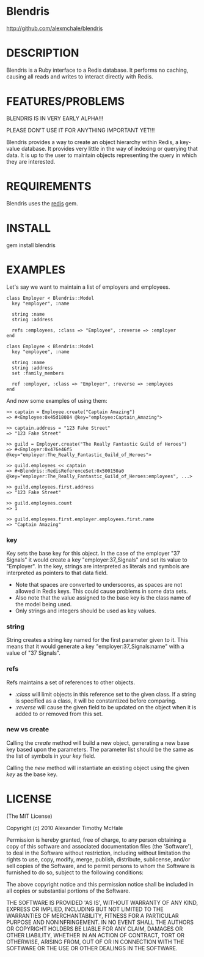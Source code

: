 # Blendris #

http://github.com/alexmchale/blendris



# DESCRIPTION #

Blendris is a Ruby interface to a Redis database.  It performs no caching,
causing all reads and writes to interact directly with Redis.



# FEATURES/PROBLEMS #

BLENDRIS IS IN VERY EARLY ALPHA!!!

PLEASE DON'T USE IT FOR ANYTHING IMPORTANT YET!!!

Blendris provides a way to create an object hierarchy within Redis,
a key-value database.  It provides very little in the way of indexing
or querying that data.  It is up to the user to maintain objects
representing the query in which they are interested.



# REQUIREMENTS #

Blendris uses the [redis](http://gemcutter.org/gems/redis) gem.



# INSTALL #

gem install blendris



# EXAMPLES #

Let's say we want to maintain a list of employers and employees.

    class Employer < Blendris::Model
      key "employer", :name

      string :name
      string :address

      refs :employees, :class => "Employee", :reverse => :employer
    end

    class Employee < Blendris::Model
      key "employee", :name

      string :name
      string :address
      set :family_members

      ref :employer, :class => "Employer", :reverse => :employees
    end

And now some examples of using them:

    >> captain = Employee.create("Captain Amazing")
    => #<Employee:0x45d18084 @key="employee:Captain_Amazing">

    >> captain.address = "123 Fake Street"
    => "123 Fake Street"

    >> guild = Employer.create("The Really Fantastic Guild of Heroes")
    => #<Employer:0x476e46f5 @key="employer:The_Really_Fantastic_Guild_of_Heroes">

    >> guild.employees << captain
    => #<Blendris::RedisReferenceSet:0x500150a0 @key="employer:The_Really_Fantastic_Guild_of_Heroes:employees", ...>

    >> guild.employees.first.address
    => "123 Fake Street"

    >> guild.employees.count
    => 1

    >> guild.employees.first.employer.employees.first.name
    => "Captain Amazing"

### key ###

Key sets the base key for this object.  In the case of the employer
"37 Signals" it would create a key "employer:37_Signals" and set its value
to "Employer".  In the key, strings are interpreted as literals and
symbols are interpreted as pointers to that data field.

* Note that spaces are converted to underscores, as spaces are not
  allowed in Redis keys.  This could cause problems in some data sets.
* Also note that the value assigned to the base key is the class name of
  the model being used.
* Only strings and integers should be used as key values.

### string ###

String creates a string key named for the first parameter given to it.
This means that it would generate a key "employer:37_Signals:name" with
a value of "37 Signals".

### refs ###

Refs maintains a set of references to other objects.

* *:class* will limit objects in this reference set to the given class.
  If a string is specified as a class, it will be constantized before
  comparing.
* *:reverse* will cause the given field to be updated on the object when
  it is added to or removed from this set.

### new vs create ###

Calling the *create* method will build a new object, generating a new base
key based upon the parameters.  The parameter list should be the same as
the list of symbols in your *key* field.

Calling the *new* method will instantiate an existing object using the
given *key* as the base key.



# LICENSE #

(The MIT License)

Copyright (c) 2010 Alexander Timothy McHale

Permission is hereby granted, free of charge, to any person obtaining
a copy of this software and associated documentation files (the
'Software'), to deal in the Software without restriction, including
without limitation the rights to use, copy, modify, merge, publish,
distribute, sublicense, and/or sell copies of the Software, and to
permit persons to whom the Software is furnished to do so, subject to
the following conditions:

The above copyright notice and this permission notice shall be
included in all copies or substantial portions of the Software.

THE SOFTWARE IS PROVIDED 'AS IS', WITHOUT WARRANTY OF ANY KIND,
EXPRESS OR IMPLIED, INCLUDING BUT NOT LIMITED TO THE WARRANTIES OF
MERCHANTABILITY, FITNESS FOR A PARTICULAR PURPOSE AND NONINFRINGEMENT.
IN NO EVENT SHALL THE AUTHORS OR COPYRIGHT HOLDERS BE LIABLE FOR ANY
CLAIM, DAMAGES OR OTHER LIABILITY, WHETHER IN AN ACTION OF CONTRACT,
TORT OR OTHERWISE, ARISING FROM, OUT OF OR IN CONNECTION WITH THE
SOFTWARE OR THE USE OR OTHER DEALINGS IN THE SOFTWARE.
